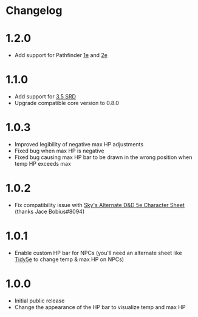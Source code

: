 # Changelog

# 1.2.0
 - Add support for Pathfinder [1e](https://foundryvtt.com/packages/pf1) and [2e](https://foundryvtt.com/packages/pf2e)

# 1.1.0
 - Add support for [3.5 SRD](https://foundryvtt.com/packages/D35E)
 - Upgrade compatible core version to 0.8.0

# 1.0.3
 - Improved legibility of negative max HP adjustments
 - Fixed bug when max HP is negative
 - Fixed bug causing max HP bar to be drawn in the wrong position when temp HP exceeds max

# 1.0.2
 - Fix compatibility issue with [Sky's Alternate D&D 5e Character Sheet](https://github.com/Sky-Captain-13/foundry/tree/master/alt5e) (thanks Jace Bobius#8094)

# 1.0.1
 - Enable custom HP bar for NPCs (you'll need an alternate sheet like [Tidy5e](https://foundryvtt.com/packages/tidy5e-sheet) to change temp & max HP on NPCs)

# 1.0.0
 - Initial public release
 - Change the appearance of the HP bar to visualize temp and max HP
